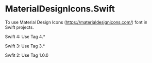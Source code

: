 # MaterialDesignIcons.Swift
To use Material Design Icons (https://materialdesignicons.com/) font in Swift projects. 

Swift 4: Use Tag 4.*

Swift 3: Use Tag 3.*

Swfit 2: Use Tag 1.0.0
